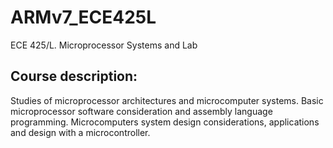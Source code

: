 # ARMv7_ECE425L
ECE 425/L. Microprocessor Systems and Lab

## Course description:

Studies of microprocessor architectures and microcomputer systems. Basic microprocessor software consideration and assembly language programming. Microcomputers system design considerations, applications and design with a microcontroller.
